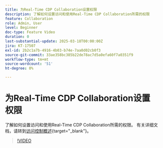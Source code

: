 ```yaml
---
title: 为Real-Time CDP Collaboration设置权限
description: 了解如何设置访问和使用Real-Time CDP Collaboration所需的权限
feature: Collaboration
role: Admin, User
level: Beginner
doc-type: Feature Video
duration: 0
last-substantial-update: 2025-03-18T00:00:00Z
jira: KT-17507
exl-id: 2b2c1a7b-4916-4b03-b74e-7aa0d02cb0f3
source-git-commit: 33ae358bc385b22de78ac7d5a0efa60f7a0351f9
workflow-type: tm+mt
source-wordcount: '51'
ht-degree: 0%

---
```


# 为Real-Time CDP Collaboration设置权限

了解如何设置访问和使用Real-Time CDP Collaboration所需的权限。 有关详细文档，请转到[访问控制概述](https://experienceleague.adobe.com/en/docs/real-time-cdp-collaboration/using/permissions/overview){target="_blank"}。

>[!VIDEO](https://video.tv.adobe.com/v/3452216/?learn=on&enablevpops)
